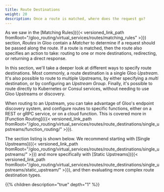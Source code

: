 ```yaml
---
title: Route Destinations
weight: 20
description: Once a route is matched, where does the request go?
---
```


As we saw in the [Matching Rules]({{< versioned_link_path fromRoot="/gloo_routing/virtual_services/routes/matching_rules" >}}) section, *Routes* in Gloo contain a *Matcher* to determine if a request should be passed along the route. If a route is matched, then the route also specifies an action to take: routing to one or more destinations, redirecting, or returning a direct response.

In this section, we'll take a deeper look at different ways to specify route destinations. Most commonly, a route destination is a single Gloo *Upstream*. It's also possible to route to multiple Upstreams, by either specifying a *multi* destination, or by configuring an *Upstream Group*. Finally, it's possible to route directly to Kubernetes or Consul services, without needing to use Gloo Upstreams or discovery. 

When routing to an Upstream, you can take advantage of Gloo's endpoint discovery system, and configure routes to specific functions, either on a REST or gRPC service, or on a cloud function. This is covered more in [Function Routing]({{< versioned_link_path fromRoot="/gloo_routing/virtual_services/routes/route_destinations/single_upstreams/function_routing/" >}}). 

The section listing is shown below. We recommend starting with [Single Upstreams]({{< versioned_link_path fromRoot="/gloo_routing/virtual_services/routes/route_destinations/single_upstreams/" >}}) and more specifically with [Static Upstreams]({{< versioned_link_path fromRoot="/gloo_routing/virtual_services/routes/route_destinations/single_upstreams/static_upstream/" >}}), and then evaluating more complex route destination types.

{{% children description="true" depth="1" %}}